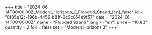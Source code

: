 +++
title = "2024-06-14T00:00:00Z_Modern_Horizons_3_Flooded_Strand_[en]_false"
id = "8f85e12c-196b-4459-b81f-0c9c854e9f57"
date = "2024-06-14T00:00:00Z"
name = "Flooded Strand"
lang = ["en"]
price = "10.82"
quantity = 2
foil = false
set = "Modern Horizons 3"
+++
